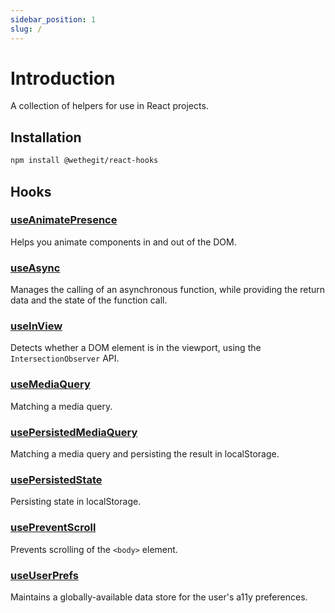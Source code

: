 ```yaml
---
sidebar_position: 1
slug: /
---
```


# Introduction

A collection of helpers for use in React projects.

## Installation

```bash
npm install @wethegit/react-hooks
```

## Hooks

### [useAnimatePresence](/use-animate-presence)

Helps you animate components in and out of the DOM.

### [useAsync](/use-async)

Manages the calling of an asynchronous function, while providing the return data and the state of the function call.

### [useInView](/use-in-view)

Detects whether a DOM element is in the viewport, using the `IntersectionObserver` API.

### [useMediaQuery](/use-media-query)

Matching a media query.

### [usePersistedMediaQuery](/use-persisted-media-query)

Matching a media query and persisting the result in localStorage.

### [usePersistedState](/use-persisted-state)

Persisting state in localStorage.


### [usePreventScroll](/use-prevent-scroll)

Prevents scrolling of the `<body>` element.

### [useUserPrefs](/use-user-prefs)

Maintains a globally-available data store for the user's a11y preferences.
